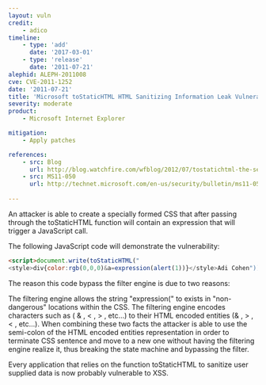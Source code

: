 ```yaml
---
layout: vuln
credit:
    - adico
timeline:
    - type: 'add'
      date: '2017-03-01'
    - type: 'release'
      date: '2011-07-21' 
alephid: ALEPH-2011008
cve: CVE-2011-1252
date: '2011-07-21'
title: 'Microsoft toStaticHTML HTML Sanitizing Information Leak Vulnerability'
severity: moderate
product:
    - Microsoft Internet Explorer

mitigation: 
    - Apply patches

references:
    - src: Blog
      url: http://blog.watchfire.com/wfblog/2012/07/tostatichtml-the-second-encounter-cve-2012-1858-html-sanitizing-information-disclosure-introduction-t.html
    - src: MS11-050
      url: http://technet.microsoft.com/en-us/security/bulletin/ms11-050
   
---
```

An attacker is able to create a specially formed CSS that after passing through the toStaticHTML function will contain an expression that will trigger a JavaScript call.

The following JavaScript code will demonstrate the vulnerability:
```html
<script>document.write(toStaticHTML("
<style>div{color:rgb(0,0,0)&a=expression(alert(1))}</style>Adi Cohen"))</script>  
```
 
 
The reason this code bypass the filter engine is due to two reasons:

The filtering engine allows the string "expression(" to exists in "non-dangerous" locations within the CSS.
The filtering engine encodes characters such as ( & , < , > , etc…) to their HTML encoded entities (&amp; , &gt; , &lt; , etc…).
When combining these two facts the attacker is able to use the semi-colon of the HTML encoded entities representation in order to terminate  CSS sentence and move to a new one without having the filtering engine realize it, thus breaking the state machine and bypassing the filter.

Every application that relies on the function toStaticHTML to sanitize user supplied data is now probably vulnerable to XSS.